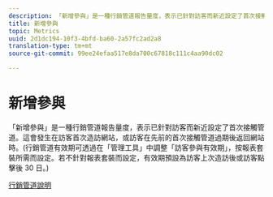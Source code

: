```yaml
---
description: 「新增參與」是一種行銷管道報告量度，表示已針對訪客而新近設定了首次接觸管道。這會發生在訪客首次造訪網站，或訪客在先前的首次接觸管道過期後返回網站時。(行銷管道有效期可透過在「管理工具」中調整「訪客參與有效期」，按報表套裝所需而設定。若不針對報表套裝而設定，有效期預設為訪客上次造訪後或訪客點擊後 30 日。)
title: 新增參與
topic: Metrics
uuid: 2d1dc194-10f3-4bfd-ba60-2a57fc2ad2a8
translation-type: tm+mt
source-git-commit: 99ee24efaa517e8da700c67818c111c4aa90dc02

---
```



# 新增參與

「新增參與」是一種行銷管道報告量度，表示已針對訪客而新近設定了首次接觸管道。這會發生在訪客首次造訪網站，或訪客在先前的首次接觸管道過期後返回網站時。(行銷管道有效期可透過在「管理工具」中調整「訪客參與有效期」，按報表套裝所需而設定。若不針對報表套裝而設定，有效期預設為訪客上次造訪後或訪客點擊後 30 日。)

[行銷管道說明](https://marketing.adobe.com/resources/help/en_US/mchannel/)
